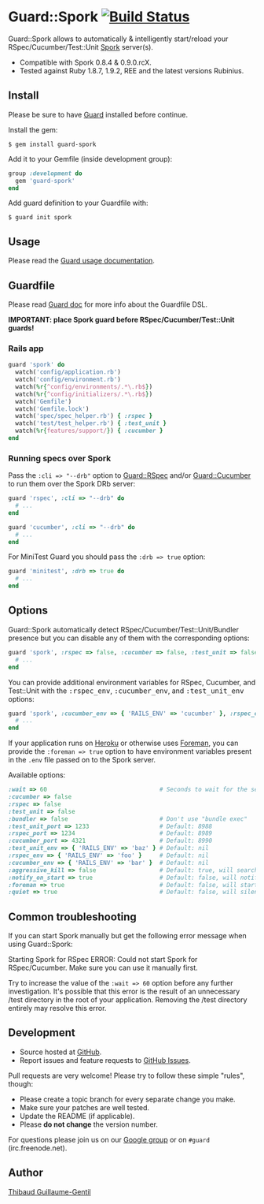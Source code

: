 # Guard::Spork [![Build Status](https://secure.travis-ci.org/guard/guard-spork.png)](http://travis-ci.org/guard/guard-spork)

Guard::Spork allows to automatically & intelligently start/reload your RSpec/Cucumber/Test::Unit [Spork](https://github.com/sporkrb/spork) server(s).

* Compatible with Spork 0.8.4 & 0.9.0.rcX.
* Tested against Ruby 1.8.7, 1.9.2, REE and the latest versions Rubinius.

## Install

Please be sure to have [Guard](https://github.com/guard/guard) installed before continue.

Install the gem:

    $ gem install guard-spork

Add it to your Gemfile (inside development group):

```ruby
group :development do
  gem 'guard-spork'
end
```

Add guard definition to your Guardfile with:

    $ guard init spork

## Usage

Please read the [Guard usage documentation](https://github.com/guard/guard#readme).

## Guardfile

Please read [Guard doc](https://github.com/guard/guard#readme) for more info about the Guardfile DSL.

**IMPORTANT: place Spork guard before RSpec/Cucumber/Test::Unit guards!**

### Rails app

``` ruby
guard 'spork' do
  watch('config/application.rb')
  watch('config/environment.rb')
  watch(%r{^config/environments/.*\.rb$})
  watch(%r{^config/initializers/.*\.rb$})
  watch('Gemfile')
  watch('Gemfile.lock')
  watch('spec/spec_helper.rb') { :rspec }
  watch('test/test_helper.rb') { :test_unit }
  watch(%r{features/support/}) { :cucumber }
end
```

### Running specs over Spork

Pass the `:cli => "--drb"` option to [Guard::RSpec](https://github.com/guard/guard-rspec) and/or [Guard::Cucumber](https://github.com/guard/guard-cucumber) to run them over the Spork DRb server:

``` ruby
guard 'rspec', :cli => "--drb" do
  # ...
end

guard 'cucumber', :cli => "--drb" do
  # ...
end
```

For MiniTest Guard you should pass the `:drb => true` option:

``` ruby
guard 'minitest', :drb => true do
  # ...
end
```

## Options

Guard::Spork automatically detect RSpec/Cucumber/Test::Unit/Bundler presence but you can disable any of them with the corresponding options:

``` ruby
guard 'spork', :rspec => false, :cucumber => false, :test_unit => false, :bundler => false do
  # ...
end
```

You can provide additional environment variables for RSpec, Cucumber, and Test::Unit with the <tt>:rspec_env</tt>, <tt>:cucumber_env</tt>, and <tt>:test_unit_env</tt> options:

``` ruby
guard 'spork', :cucumber_env => { 'RAILS_ENV' => 'cucumber' }, :rspec_env => { 'RAILS_ENV' => 'test' }, :test_unit_env => { 'RAILS_ENV' => 'test' } do
  # ...
end
```

If your application runs on [Heroku](http://www.heroku.com/) or otherwise uses [Foreman](https://github.com/ddollar/foreman), you can provide the `:foreman => true` option to have environment variables present in the `.env` file passed on to the Spork server.

Available options:

``` ruby
:wait => 60                                # Seconds to wait for the server to start, default: 30. Setting it to nil will cause it to wait indefinitely.
:cucumber => false
:rspec => false
:test_unit => false
:bundler => false                          # Don't use "bundle exec"
:test_unit_port => 1233                    # Default: 8988
:rspec_port => 1234                        # Default: 8989
:cucumber_port => 4321                     # Default: 8990
:test_unit_env => { 'RAILS_ENV' => 'baz' } # Default: nil
:rspec_env => { 'RAILS_ENV' => 'foo' }     # Default: nil
:cucumber_env => { 'RAILS_ENV' => 'bar' }  # Default: nil
:aggressive_kill => false                  # Default: true, will search Spork pids from `ps aux` and kill them all on start.
:notify_on_start => true                   # Default: false, will notify as soon as starting begins.
:foreman => true                           # Default: false, will start Spork through `foreman run` to pick up environment variables used by Foreman.
:quiet => true                             # Default: false, will silence some of the debugging output which can get repetitive
```

## Common troubleshooting

If you can start Spork manually but get the following error message when using Guard::Spork:

  Starting Spork for RSpec ERROR: Could not start Spork for RSpec/Cucumber. Make sure you can use it manually first.

Try to increase the value of the `:wait => 60` option before any further investigation.
It's possible that this error is the result of an unnecessary /test directory in the root of your application. Removing the /test directory entirely may resolve this error.

## Development

* Source hosted at [GitHub](https://github.com/guard/guard-spork).
* Report issues and feature requests to [GitHub Issues](https://github.com/guard/guard-spork/issues).

Pull requests are very welcome! Please try to follow these simple "rules", though:

* Please create a topic branch for every separate change you make.
* Make sure your patches are well tested.
* Update the README (if applicable).
* Please **do not change** the version number.

For questions please join us on our [Google group](http://groups.google.com/group/guard-dev) or on `#guard` (irc.freenode.net).

## Author

[Thibaud Guillaume-Gentil](https://github.com/thibaudgg)
